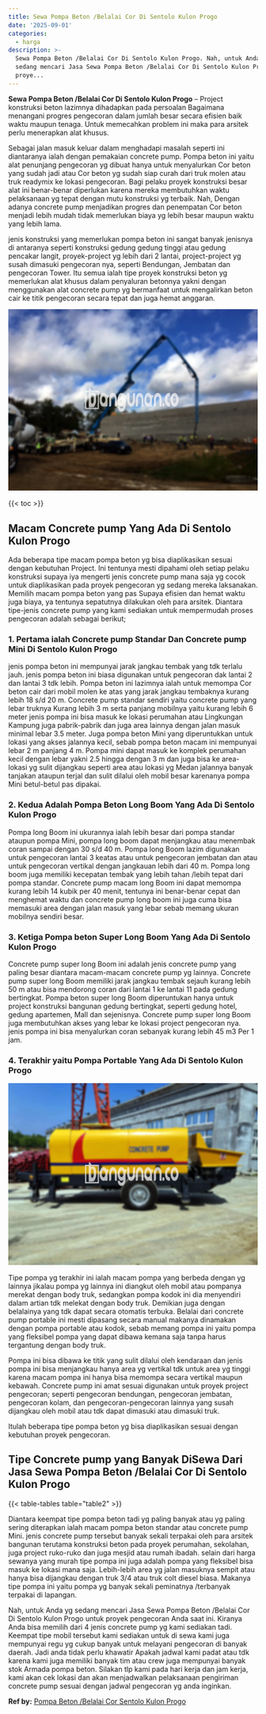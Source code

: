 ```yaml
---
title: Sewa Pompa Beton /Belalai Cor Di Sentolo Kulon Progo
date: '2025-09-01'
categories:
  - harga
description: >-
  Sewa Pompa Beton /Belalai Cor Di Sentolo Kulon Progo. Nah, untuk Anda yg
  sedang mencari Jasa Sewa Pompa Beton /Belalai Cor Di Sentolo Kulon Progo untuk
  proye...
---
```


**Sewa Pompa Beton /Belalai Cor Di Sentolo Kulon Progo** – Project konstruksi beton lazimnya dihadapkan pada persoalan Bagaimana menangani progres pengecoran dalam jumlah besar secara efisien baik waktu maupun tenaga. Untuk memecahkan problem ini maka para arsitek perlu menerapkan alat khusus.

Sebagai jalan masuk keluar dalam menghadapi masalah seperti ini diantaranya ialah dengan pemakaian concrete pump. Pompa beton ini yaitu alat penunjang pengecoran yg dibuat hanya untuk menyalurkan Cor beton yang sudah jadi atau Cor beton yg sudah siap curah dari truk molen atau truk readymix ke lokasi pengecoran. Bagi pelaku proyek konstruksi besar alat ini benar-benar diperlukan karena mereka membutuhkan waktu pelaksanaan yg tepat dengan mutu konstruksi yg terbaik. Nah, Dengan adanya concrete pump menjadikan progres dan penempatan Cor beton menjadi lebih mudah tidak memerlukan biaya yg lebih besar maupun waktu yang lebih lama.

jenis konstruksi yang memerlukan pompa beton ini sangat banyak jenisnya di antaranya seperti konstruksi gedung gedung tinggi atau gedung pencakar langit, proyek-project yg lebih dari 2 lantai, project-project yg susah dimasuki pengecoran nya, seperti Bendungan, Jembatan dan pengecoran Tower. Itu semua ialah tipe proyek konstruksi beton yg memerlukan alat khusus dalam penyaluran betonnya yakni dengan menggunakan alat concrete pump yg bermanfaat untuk mengalirkan beton cair ke titik pengecoran secara tepat dan juga hemat anggaran.

![Sewa Pompa Beton /Belalai Cor Di Sentolo Kulon Progo](/images/sewa-concrete-pump-10.png)

{{< toc >}}

## Macam Concrete pump Yang Ada Di Sentolo Kulon Progo

Ada beberapa tipe macam pompa beton yg bisa diaplikasikan sesuai dengan kebutuhan Project. Ini tentunya mesti dipahami oleh setiap pelaku konstruksi supaya iya mengerti jenis concrete pump mana saja yg cocok untuk diaplikasikan pada proyek pengecoran yg sedang mereka laksanakan. Memilih macam pompa beton yang pas Supaya efisien dan hemat waktu juga biaya, ya tentunya sepatutnya dilakukan oleh para arsitek. Diantara tipe-jenis concrete pump yang kami sediakan untuk mempermudah proses pengecoran adalah sebagai berikut;

### 1\. Pertama ialah Concrete pump Standar Dan Concrete pump Mini Di Sentolo Kulon Progo

jenis pompa beton ini mempunyai jarak jangkau tembak yang tdk terlalu jauh. jenis pompa beton ini biasa digunakan untuk pengecoran dak lantai 2 dan lantai 3 tdk lebih. Pompa beton ini lazimnya ialah untuk memompa Cor beton cair dari mobil molen ke atas yang jarak jangkau tembaknya kurang lebih 18 s/d 20 m. Concrete pump standar sendiri yaitu concrete pump yang lebar truknya Kurang lebih 3 m serta panjang mobilnya yaitu kurang lebih 6 meter jenis pompa ini bisa masuk ke lokasi perumahan atau Lingkungan Kampung juga pabrik-pabrik dan juga area lainnya dengan jalan masuk minimal lebar 3.5 meter. Juga pompa beton Mini yang diperuntukkan untuk lokasi yang akses jalannya kecil, sebab pompa beton macam ini mempunyai lebar 2 m panjang 4 m. Pompa mini dapat masuk ke komplek perumahan kecil dengan lebar yakni 2.5 hingga dengan 3 m dan juga bisa ke area-lokasi yg sulit dijangkau seperti area atau lokasi yg Medan jalannya banyak tanjakan ataupun terjal dan sulit dilalui oleh mobil besar karenanya pompa Mini betul-betul pas dipakai.

### 2\. Kedua Adalah Pompa Beton Long Boom Yang Ada Di Sentolo Kulon Progo

Pompa long Boom ini ukurannya ialah lebih besar dari pompa standar ataupun pompa Mini, pompa long boom dapat menjangkau atau menembak coran sampai dengan 30 s/d 40 m. Pompa long Boom lazim digunakan untuk pengecoran lantai 3 keatas atau untuk pengecoran jembatan dan atau untuk pengecoran vertikal dengan jangkauan lebih dari 40 m. Pompa long boom juga memiliki kecepatan tembak yang lebih tahan /lebih tepat dari pompa standar. Concrete pump macam long Boom ini dapat memompa kurang lebih 14 kubik per 40 menit, tentunya ini benar-benar cepat dan menghemat waktu dan concrete pump long boom ini juga cuma bisa memasuki area dengan jalan masuk yang lebar sebab memang ukuran mobilnya sendiri besar.

### 3\. Ketiga Pompa beton Super Long Boom Yang Ada Di Sentolo Kulon Progo

Concrete pump super long Boom ini adalah jenis concrete pump yang paling besar diantara macam-macam concrete pump yg lainnya. Concrete pump super long Boom memiliki jarak jangkau tembak sejauh kurang lebih 50 m atau bisa mendorong coran dari lantai 1 ke lantai 11 pada gedung bertingkat. Pompa beton super long Boom diperuntukan hanya untuk project konstruksi bangunan gedung bertingkat, seperti gedung hotel, gedung apartemen, Mall dan sejenisnya. Concrete pump super long Boom juga membutuhkan akses yang lebar ke lokasi project pengecoran nya. jenis pompa ini bisa menyalurkan coran sebanyak kurang lebih 45 m3 Per 1 jam.

### 4\. Terakhir yaitu Pompa Portable Yang Ada Di Sentolo Kulon Progo

![Sewa Pompa Beton /Belalai Cor Di Sentolo Kulon Progo](/images/sewa-concrete-pump-09.png)

Tipe pompa yg terakhir ini ialah macam pompa yang berbeda dengan yg lainnya jikalau pompa yg lainnya ini diangkut oleh mobil atau pompanya merekat dengan body truk, sedangkan pompa kodok ini dia menyendiri dalam artian tdk melekat dengan body truk. Demikian juga dengan belalainya yang tdk dapat secara otomatis terbuka. Belalai dari concrete pump portable ini mesti dipasang secara manual makanya dinamakan dengan pompa portable atau kodok, sebab memang pompa ini yaitu pompa yang fleksibel pompa yang dapat dibawa kemana saja tanpa harus tergantung dengan body truk.

Pompa ini bisa dibawa ke titik yang sulit dilalui oleh kendaraan dan jenis pompa ini bisa menjangkau hanya area yg vertikal tdk untuk area yg tinggi karena macam pompa ini hanya bisa memompa secara vertikal maupun kebawah. Concrete pump ini amat sesuai digunakan untuk proyek project pengecoran; seperti pengecoran bendungan, pengecoran jembatan, pengecoran kolam, dan pengecoran-pengecoran lainnya yang susah dijangkau oleh mobil atau tdk dapat dimasuki atau dimasuki truk.

Itulah beberapa tipe pompa beton yg bisa diaplikasikan sesuai dengan kebutuhan proyek pengecoran.

## Tipe Concrete pump yang Banyak DiSewa Dari Jasa Sewa Pompa Beton /Belalai Cor Di Sentolo Kulon Progo

{{< table-tables table="table2" >}}

Diantara keempat tipe pompa beton tadi yg paling banyak atau yg paling sering diterapkan ialah macam pompa beton standar atau concrete pump Mini. jenis concrete pump tersebut banyak sekali terpakai oleh para arsitek bangunan terutama konstruksi beton pada proyek perumahan, sekolahan, juga project ruko-ruko dan juga mesjid atau rumah ibadah. selain dari harga sewanya yang murah tipe pompa ini juga adalah pompa yang fleksibel bisa masuk ke lokasi mana saja. Lebih-lebih area yg jalan masuknya sempit atau hanya bisa dijangkau dengan truk 3/4 atau truk colt diesel biasa. Makanya tipe pompa ini yaitu pompa yg banyak sekali peminatnya /terbanyak terpakai di lapangan.

Nah, untuk Anda yg sedang mencari Jasa Sewa Pompa Beton /Belalai Cor Di Sentolo Kulon Progo untuk proyek pengecoran Anda saat ini. Kiranya Anda bisa memilih dari 4 jenis concrete pump yg kami sediakan tadi. Keempat tipe mobil tersebut kami sediakan untuk di sewa kami juga mempunyai regu yg cukup banyak untuk melayani pengecoran di banyak daerah. Jadi anda tidak perlu khawatir Apakah jadwal kami padat atau tdk karena kami juga memiliki banyak tim atau crew juga mempunyai banyak stok Armada pompa beton. Silakan tlp kami pada hari kerja dan jam kerja, kami akan cek lokasi dan akan menjadwalkan pelaksanaan pengiriman concrete pump sesuai dengan jadwal pengecoran yg anda inginkan.

**Ref by:** [Pompa Beton /Belalai Cor Sentolo Kulon Progo](https://id.wikipedia.org/wiki/Pompa)
